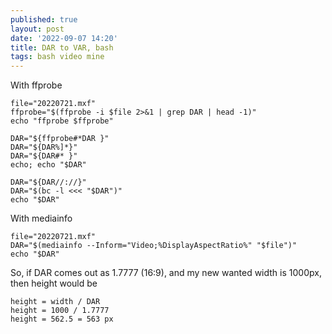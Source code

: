 ```yaml
---
published: true
layout: post
date: '2022-09-07 14:20'
title: DAR to VAR, bash
tags: bash video mine
---
```

With ffprobe

    file="20220721.mxf"
    ffprobe="$(ffprobe -i $file 2>&1 | grep DAR | head -1)"
    echo "ffprobe $ffprobe"

    DAR="${ffprobe#*DAR }"
    DAR="${DAR%]*}"
    DAR="${DAR#* }"
    echo; echo "$DAR"

    DAR="${DAR//://}"
    DAR="$(bc -l <<< "$DAR")"
    echo "$DAR"

With mediainfo

    file="20220721.mxf"
    DAR="$(mediainfo --Inform="Video;%DisplayAspectRatio%" "$file")"
    echo "$DAR" 

So, if DAR comes out as 1.7777 (16:9), and my new wanted width is 1000px, then height would be

    height = width / DAR
    height = 1000 / 1.7777
    height = 562.5 = 563 px
